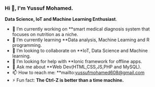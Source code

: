 ### Hi 👋, I'm Yussuf Mohamed.

**Data Science, IoT and Machine Learning Enthusiast**.

- 🔭 I’m currently working on **smart medical diagnosis system that focuses on nutrition as a niche.
- 🌱 I’m currently learning **Data analysis, Machine Learning and R programming.
- 👯 I’m looking to collaborate on **IoT, Data Science and Machine learning.
- 🤔 I’m looking for help with **Ionic framework for offline apps.
- 💬 Ask me about **Web Dev(HTML,CSS,JS,PHP and MySQL). 
- 📫 How to reach me: **mailto:yussufmohamed608@gmail.com
- ⚡ Fun fact: **The Ctrl-Z is better than a time machine.**

